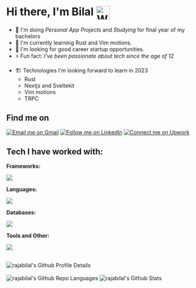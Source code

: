 <meta name="react"/>
<meta name="next"/>
<meta name="vue" />
<meta name="front-end" />
<meta name="back-end" />
<meta name="full-stack"/>

# Hi there, I'm Bilal <img align=center src="https://user-images.githubusercontent.com/26017543/213809353-c908d93c-3dff-4694-9d13-e0e5cbdb879c.png" alt="Waving Hand" width="36" height="36" /> 

- 🔭 I'm doing _Personal App Projects_ and _Studying_ for final year of my bachelors
- 🔰 I'm currently learning Rust and Vim motions.
- 🌱 I'm looking for good career startup opportunities.
- ⚡ Fun fact: _I've been passionate about tech since the age of 12_

* 🏗 Technologies I'm looking forward to learn in 2023
  - Rust
  - Nextjs and Sveltekit
  - Vim motions
  - TRPC


## Find me on

<p align="left">
  <a href="mailto:rajabilal555@gmail.com"><img title="Email me on Gmail" src="https://img.shields.io/badge/Gmail-D14836?style=for-the-badge&logo=gmail&logoColor=white"/></a>
  <a href="https://linkedin.com/in/bilalraja555/"><img title="Follow me on LinkedIn" src="https://img.shields.io/badge/LinkedIn-0077B5?style=for-the-badge&logo=linkedin&logoColor=white"/></a>
  <a href="https://www.upwork.com/freelancers/~017cda454e7f90aed6"><img title="Connect me on Upwork" src="https://img.shields.io/badge/Upwork-6FDA44?style=for-the-badge&logo=Upwork&logoColor=white"/></a>
<!--   <a href="https://play.google.com/store/apps/dev?id=7096445146314947153"><img title="Find me on Playstore" src="https://img.shields.io/badge/PlayStore-414141?style=for-the-badge&logo=googleplay&logoColor=white"/></a> -->
</p>


## Tech I have worked with:

**Frameworks:**

<img src="https://skillicons.dev/icons?perline=12&i=laravel,flutter,react,nextjs,express,electron,nodejs,tailwind,bootstrap">

**Languages:**

<img src="https://skillicons.dev/icons?perline=12&i=php,dart,javascript,typescript,python,c">

**Databases:**

<img src="https://skillicons.dev/icons?perline=12&i=mysql,mongodb">

**Tools and Other:**

<img src="https://skillicons.dev/icons?perline=12&i=vscode,git,postman,linux,figma,firebase,docker,discord">

<br />
<br />
<!-- <p align="center"> -->
<p>
    <img alt="rajabilal's Github Profile Details" src="https://github-profile-summary-cards.vercel.app/api/cards/profile-details?username=rajabilal555&theme=github_dark" /><br>
    <br>
    <img alt="rajabilal's Github Repo Languages" src="https://github-profile-summary-cards.vercel.app/api/cards/repos-per-language?username=rajabilal555&theme=github_dark" />
    <img  alt="rajabilal's Github Stats" src="https://github-profile-summary-cards.vercel.app/api/cards/stats?username=rajabilal555&theme=github_dark" />
</p>
